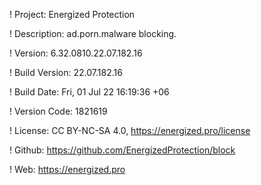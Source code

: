 ! Project: Energized Protection

! Description: ad.porn.malware blocking.

! Version: 6.32.0810.22.07.182.16

! Build Version: 22.07.182.16

! Build Date: Fri, 01 Jul 22 16:19:36 +06

! Version Code: 1821619

! License: CC BY-NC-SA 4.0, https://energized.pro/license

! Github: https://github.com/EnergizedProtection/block

! Web: https://energized.pro

